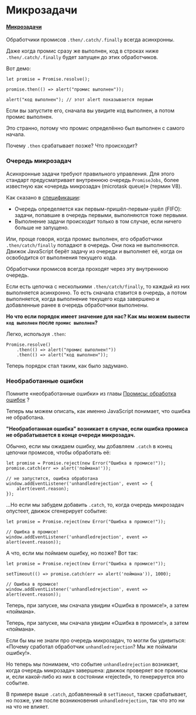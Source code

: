 # Микрозадачи

#### [Микрозадачи](https://learn.javascript.ru/microtask-queue)

Обработчики промисов `.then/.catch/.finally` всегда асинхронны.

Даже когда промис сразу же выполнен, код в строках ниже `.then/.catch/.finally` будет запущен до этих обработчиков.

Вот демо:

    let promise = Promise.resolve();
    
    promise.then(() => alert("промис выполнен"));
    
    alert("код выполнен"); // этот alert показывается первым

Если вы запустите его, сначала вы увидите код выполнен, а потом промис выполнен.

Это странно, потому что промис определённо был выполнен с самого начала.

Почему `.then` срабатывает позже? Что происходит?

### Очередь микрозадач

Асинхронные задачи требуют правильного управления. Для этого стандарт предусматривает внутреннюю очередь `PromiseJobs`,
более известную как «очередь микрозадач (microtask queue)» (термин V8).

Как сказано в [спецификации](https://tc39.github.io/ecma262/#sec-jobs-and-job-queues):

- Очередь определяется как первым-пришёл-первым-ушёл (FIFO): задачи, попавшие в очередь первыми, выполняются тоже
  первыми.
- Выполнение задачи происходит только в том случае, если ничего больше не запущено.

Или, проще говоря, когда промис выполнен, его обработчики `.then/catch/finally` попадают в очередь. Они пока не
выполняются. Движок JavaScript берёт задачу из очереди и выполняет её, когда он освободится от выполнения текущего кода.

Обработчики промисов всегда проходят через эту внутреннюю очередь.

Если есть цепочка с несколькими `.then/catch/finally`, то каждый из них выполняется асинхронно. То есть сначала ставится
в очередь, а потом выполняется, когда выполнение текущего кода завершено и добавленные ранее в очередь обработчики
выполнены.

**Но что если порядок имеет значение для нас? Как мы можем вывести `код выполнен` после `промис выполнен`?**

Легко, используя `.then`:

    Promise.resolve()
        .then(() => alert("промис выполнен!"))
        .then(() => alert("код выполнен"));

Теперь порядок стал таким, как было задумано.

### Необработанные ошибки

Помните «необработанные ошибки» из главы [Промисы: обработка ошибок](https://learn.javascript.ru/promise-error-handling)
?

Теперь мы можем описать, как именно JavaScript понимает, что ошибка не обработана.

**"Необработанная ошибка" возникает в случае, если ошибка промиса не обрабатывается в конце очереди микрозадач.**

Обычно, если мы ожидаем ошибку, мы добавляем `.catch` в конец цепочки промисов, чтобы обработать её:

    let promise = Promise.reject(new Error("Ошибка в промисе!"));
    promise.catch(err => alert('поймана!'));
    
    // не запустится, ошибка обработана
    window.addEventListener('unhandledrejection', event => {
        alert(event.reason);
    });

…Но если мы забудем добавить `.catch`, то, когда очередь микрозадач опустеет, движок сгенерирует событие:

    let promise = Promise.reject(new Error("Ошибка в промисе!"));
    
    // Ошибка в промисе!
    window.addEventListener('unhandledrejection', event => alert(event.reason));

А что, если мы поймаем ошибку, но позже? Вот так:

    let promise = Promise.reject(new Error("Ошибка в промисе!"));
    
    setTimeout(() => promise.catch(err => alert('поймана')), 1000);
    
    // Ошибка в промисе!
    window.addEventListener('unhandledrejection', event => alert(event.reason));

Теперь, при запуске, мы сначала увидим «Ошибка в промисе!», а затем «поймана».

Теперь, при запуске, мы сначала увидим «Ошибка в промисе!», а затем «поймана».

Если бы мы не знали про очередь микрозадач, то могли бы удивиться: «Почему сработал обработчик `unhandledrejection`? Мы
же поймали ошибку!».

Но теперь мы понимаем, что событие `unhandledrejection` возникает, когда очередь микрозадач завершена: движок проверяет
все промисы и, если какой-либо из них в состоянии «rejected», то генерируется это событие.

В примере выше `.catch`, добавленный в `setTimeout`, также срабатывает, но позже, уже после
возникновения `unhandledrejection`, так что это ни на что не влияет.